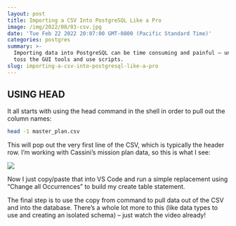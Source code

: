```yaml
---
layout: post
title: Importing a CSV Into PostgreSQL Like a Pro
image: /img/2022/08/03-csv.jpg
date: 'Tue Feb 22 2022 20:07:00 GMT-0800 (Pacific Standard Time)'
categories: postgres
summary: >-
  Importing data into PostgreSQL can be time consuming and painful – unless you
  toss the GUI tools and use scripts.
slug: importing-a-csv-into-postgresql-like-a-pro
---
```


## USING HEAD

It all starts with using the head command in the shell in order to pull out the column names:

```sh
head -1 master_plan.csv

```

This will pop out the very first line of the CSV, which is typically the header row. I’m working with Cassini’s mission plan data, so this is what I see:

![](https://blog.bigmachine.io/img/2022/08/head-command.png)

Now I just copy/paste that into VS Code and run a simple replacement using “Change all Occurrences” to build my create table statement.

The final step is to use the copy from command to pull data out of the CSV and into the database. There’s a whole lot more to this (like data types to use and creating an isolated schema) – just watch the video already!
